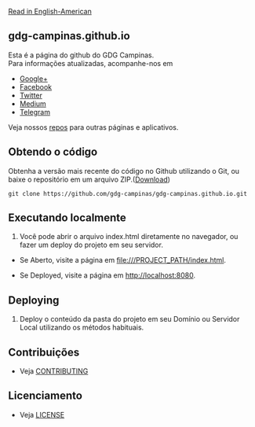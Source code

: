[Read in English-American](README.md)
## gdg-campinas.github.io

Esta é a página do github do GDG Campinas.  
Para informações atualizadas, acompanhe-nos em

* [Google+](https://plus.google.com/communities/101273986907579441151)
* [Facebook](https://www.facebook.com/gdgcampinas)
* [Twitter](https://twitter.com/gdgcampinas)
* [Medium](https://medium.com/gdgcampinas)
* [Telegram](https://t.me/gdgcampinas)

Veja nossos [repos](https://github.com/gdg-campinas) para outras páginas e aplicativos.


## Obtendo o código

Obtenha a versão mais recente do código no Github utilizando o Git, ou baixe o repositório em um arquivo ZIP.([Download](https://github.com/gdg-campinas/gdg-campinas.github.io/archive/master.zip))

    git clone https://github.com/gdg-campinas/gdg-campinas.github.io.git


## Executando localmente

1. Você pode abrir o arquivo index.html diretamente no navegador, ou fazer um deploy do projeto em seu servidor.

* Se Aberto, visite a página em [file:///PROJECT_PATH/index.html](file:///PROJECT_PATH/index.html).

* Se Deployed, visite a página em [http://localhost:8080](http://localhost:8080).


## Deploying

1.  Deploy o conteúdo da pasta do projeto em seu Domínio ou Servidor Local utilizando os métodos habituais.

## Contribuições

* Veja [CONTRIBUTING](CONTRIBUTING.ptBR.md)


## Licenciamento

* Veja [LICENSE](LICENSE)